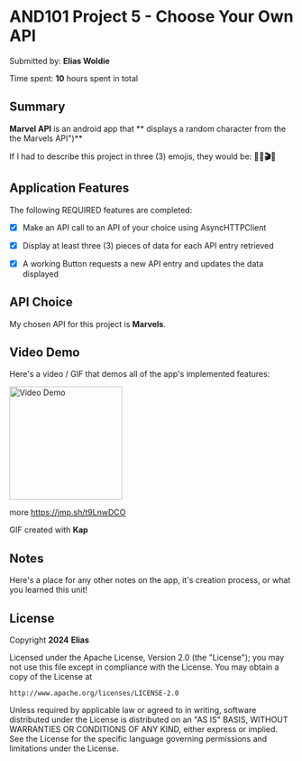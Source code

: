 <!-- (This is a comment) INSTRUCTIONS: Go through this page and fill out any **bolded** entries with their correct values.-->

# AND101 Project 5 - Choose Your Own API

Submitted by: **Elias Woldie**

Time spent: **10** hours spent in total

## Summary

**Marvel API** is an android app that ** displays a random character from the the Marvels API")**

If I had to describe this project in three (3) emojis, they would be: **🦸🏽🎬🍿**

## Application Features

<!-- (This is a comment) Please be sure to change the [ ] to [x] for any features you completed.  If a feature is not checked [x], you might miss the points for that item! -->

The following REQUIRED features are completed:

- [x] Make an API call to an API of your choice using AsyncHTTPClient
- [x] Display at least three (3) pieces of data for each API entry retrieved
- [x] A working Button requests a new API entry and updates the data displayed


## API Choice

My chosen API for this project is **Marvels**.

## Video Demo

Here's a video / GIF that demos all of the app's implemented features:

<img src='https://github.com/Elias0127/Marvel-API/assets/86494198/45fb9a97-c8f3-4bad-b8f3-61211e7a00d7 ' title='Video Demo' width='200' alt='Video Demo' />

more
https://jmp.sh/t9LnwDCO

GIF created with **Kap**

<!-- Recommended tools:
- [Kap](https://getkap.co/) for macOS
- [ScreenToGif](https://www.screentogif.com/) for Windows
- [peek](https://github.com/phw/peek) for Linux. -->

## Notes

Here's a place for any other notes on the app, it's creation process, or what you learned this unit!

## License

Copyright **2024** **Elias**

Licensed under the Apache License, Version 2.0 (the "License");
you may not use this file except in compliance with the License.
You may obtain a copy of the License at

    http://www.apache.org/licenses/LICENSE-2.0

Unless required by applicable law or agreed to in writing, software
distributed under the License is distributed on an "AS IS" BASIS,
WITHOUT WARRANTIES OR CONDITIONS OF ANY KIND, either express or implied.
See the License for the specific language governing permissions and
limitations under the License.
